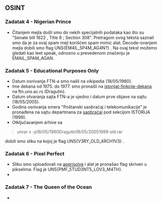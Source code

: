 ## OSINT
### Zadatak 4 - Nigerian Prince
 - Čitanjem mejla došli smo do nekih specijalnih podataka kao što su "Senate bill 1622 
, Title 8 ; Section 308". Pretragom ovog teksta saznali smo da je za ovaj spam mejl korišćen spam mimic alat. Decode-ovanjem mejla dobili smo flag UNS{EM4IL_5P4M_AG4N?} . Na ovaj tekst možemo gledati kao leet speak, odnosno u prevedenom značenju je EMAIL_SPAM_AGAN. 
    
### Zadatak 5 - Educational Purposes Only
 - Datum osnivanja FTN-a smo našli na vikipedia (18/05/1960). 
 - Ime dekana od 1975. do 1977. smo pronašli na [istorijat-finkcije-dekana](http://www.ftn.uns.ac.rs/n539335203/istorijat-funkcije-dekan) na ftn.uns.ac.rs (Dragutin).
 - Datum otvaranja sajta FTN-a je ujedno i datum prve objave na sajtu (18/05/2005).
 - Godina osnivanja smera "Poštanski saobraćaj i telekomunikacije" je pronađena na sajtu departmana za [saobraćaj](https://saobracaj.ftn.uns.ac.rs/) pod sekcijom ISTORIJA (1999).
 - Otključavanjem arhive sa 
> unrar x -p18/05/1960Dragutin18/05/20051999 old.rar

dobili smo sliku na kojoj je flag UNS{V3RY_OLD_4RCH1V3} . 

   ### Zadatak 6 - Pixel Perfect
 - Sliku smo uploadovali na [aperisolve](https://www.aperisolve.com/) i alat je pronašao flag skriven u pikselima. Flag je UNS{PMF_5TUD3NT5_LOV3_M4TH}.
 - 
  ### Zadatak 7 - The Queen of the Ocean
 - 
   
